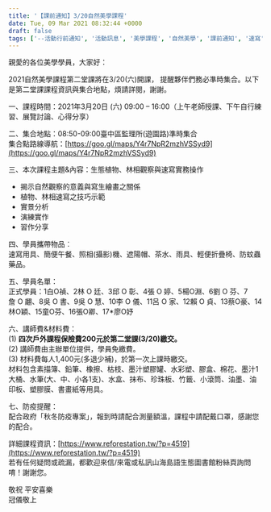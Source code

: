 ```yaml
---
title: '【課前通知】3/20自然美學課程'
date: Tue, 09 Mar 2021 08:32:44 +0000
draft: false
tags: ['--活動行前通知', '活動訊息', '美學課程', '自然美學', '課前通知', '速寫']
---
```


親愛的各位美學學員，大家好：

2021自然美學課程第二堂課將在3/20(六)開課， 提醒夥伴們務必準時集合。以下是第二堂課課程資訊與集合地點，煩請詳閱，謝謝。  
  
一、課程時間：2021年3月20日 (六) 09:00 – 16:00（上午老師授課、下午自行練習、展覽討論、心得分享）

二、集合地點：08:50-09:00臺中區監理所(遊園路)準時集合  
集合點路線導航：[https://goo.gl/maps/Y4r7NpR2mzhVSSyd9](https://goo.gl/maps/Y4r7NpR2mzhVSSyd9)

三、本次課程主題&內容：生態植物、林相觀察與速寫實務操作

*   揭示自然觀察的意義與寫生繪畫之關係
*   植物、林相速寫之技巧示範
*   實景分析
*   演練實作
*   習作分享

四、學員攜帶物品︰  
速寫用具、簡便午餐、照相(攝影)機、遮陽帽、茶水、雨具、輕便折疊椅、防蚊蟲藥品。

五、學員名單：  
正式學員：1白O禎、2林 O 廷、3邱 O 彰、4張 O 婷、5楊O淵、6劉 O 芬、7詹 O 翽、8吳 O 書、9吳 O 慧、10李 O 儀、11呂 O 家、12賴 O 貞、13蔡O豪、14林O穎、15童O芬、16張O卿、17\*廖O妤

六、講師費&材料費：  
(1) **四次戶外課程保險費200元於第二堂課(3/20)繳交。**  
(2) 講師費由主辦單位提供，學員免繳費。  
(3) 材料費每人1,400元(多退少補)，於第一次上課時繳交。  
材料包含素描簿、鉛筆、橡擦、枯枝、墨汁塑膠罐、水彩塑、膠盒、棉花、墨汁1大桶、水筆(大、中、小各1支)、水盒、抹布、珍珠板、竹籤、小滾筒、油墨、油印板、塑膠膜、書畫紙等用具。  

七、防疫提醒：  
配合政府「秋冬防疫專案」，報到時請配合測量額溫，課程中請配戴口罩，感謝您的配合。

詳細課程資訊：[https://www.reforestation.tw/?p=4519](https://www.reforestation.tw/?p=4519)  
若有任何疑問或疏漏，都歡迎來信/來電或私訊山海島語生態圖書館粉絲頁詢問唷！謝謝您。   
  
敬祝 平安喜樂  
冠儀敬上